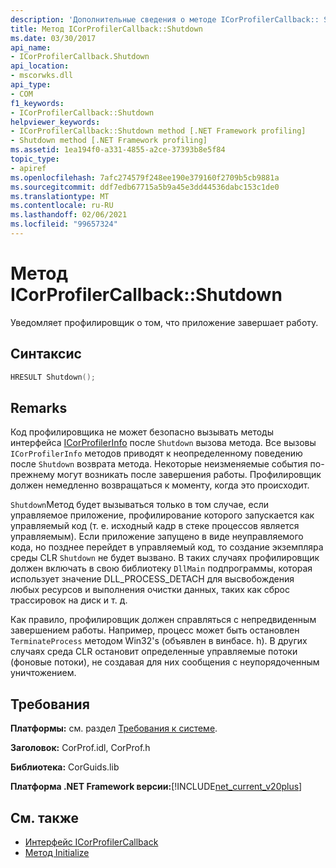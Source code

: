 ```yaml
---
description: 'Дополнительные сведения о методе ICorProfilerCallback:: Shutdown'
title: Метод ICorProfilerCallback::Shutdown
ms.date: 03/30/2017
api_name:
- ICorProfilerCallback.Shutdown
api_location:
- mscorwks.dll
api_type:
- COM
f1_keywords:
- ICorProfilerCallback::Shutdown
helpviewer_keywords:
- ICorProfilerCallback::Shutdown method [.NET Framework profiling]
- Shutdown method [.NET Framework profiling]
ms.assetid: 1ea194f0-a331-4855-a2ce-37393b8e5f84
topic_type:
- apiref
ms.openlocfilehash: 7afc274579f248ee190e379160f2709b5cb9881a
ms.sourcegitcommit: ddf7edb67715a5b9a45e3dd44536dabc153c1de0
ms.translationtype: MT
ms.contentlocale: ru-RU
ms.lasthandoff: 02/06/2021
ms.locfileid: "99657324"
---
```

# <a name="icorprofilercallbackshutdown-method"></a>Метод ICorProfilerCallback::Shutdown

Уведомляет профилировщик о том, что приложение завершает работу.  
  
## <a name="syntax"></a>Синтаксис  
  
```cpp  
HRESULT Shutdown();  
```  
  
## <a name="remarks"></a>Remarks  

 Код профилировщика не может безопасно вызывать методы интерфейса [ICorProfilerInfo](icorprofilerinfo-interface.md) после `Shutdown` вызова метода. Все вызовы `ICorProfilerInfo` методов приводят к неопределенному поведению после `Shutdown` возврата метода. Некоторые неизменяемые события по-прежнему могут возникать после завершения работы. Профилировщик должен немедленно возвращаться к моменту, когда это происходит.  
  
 `Shutdown`Метод будет вызываться только в том случае, если управляемое приложение, профилирование которого запускается как управляемый код (т. е. исходный кадр в стеке процессов является управляемым). Если приложение запущено в виде неуправляемого кода, но позднее перейдет в управляемый код, то создание экземпляра среды CLR `Shutdown` не будет вызвано. В таких случаях профилировщик должен включать в свою библиотеку `DllMain` подпрограммы, которая использует значение DLL_PROCESS_DETACH для высвобождения любых ресурсов и выполнения очистки данных, таких как сброс трассировок на диск и т. д.  
  
 Как правило, профилировщик должен справляться с непредвиденным завершением работы. Например, процесс может быть остановлен `TerminateProcess` методом Win32's (объявлен в винбасе. h). В других случаях среда CLR остановит определенные управляемые потоки (фоновые потоки), не создавая для них сообщения с неупорядоченным уничтожением.  
  
## <a name="requirements"></a>Требования  

 **Платформы:** см. раздел [Требования к системе](../../get-started/system-requirements.md).  
  
 **Заголовок:** CorProf.idl, CorProf.h  
  
 **Библиотека:** CorGuids.lib  
  
 **Платформа .NET Framework версии:**[!INCLUDE[net_current_v20plus](../../../../includes/net-current-v20plus-md.md)]  
  
## <a name="see-also"></a>См. также

- [Интерфейс ICorProfilerCallback](icorprofilercallback-interface.md)
- [Метод Initialize](icorprofilercallback-initialize-method.md)

